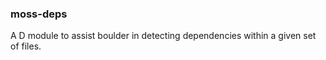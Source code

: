 ### moss-deps

A D module to assist boulder in detecting dependencies within a given
set of files. 
